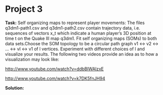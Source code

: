 Project 3
=============

**Task:**
Self organizing maps to represent player movements: The files q3dm1-path1.csv and q3dm1-path2.csv contain trajectory data,
i.e. sequences of vectors x_t which indicate a human player’s 3D position at time t on the Quake III map q3dm1.
Fit self organizing maps (SOMs) to both data sets.Choose the SOM topology to be a circular path graph v1 ↔ v2 ↔ ... ↔ vl ↔ v1
of l vertices. Experiment with different choices of l and visualize your results.
The following two videos provide an idea as to how a visualization may look like:

  http://www.youtube.com/watch?v=ddbBlWAlzxE
  
  http://www.youtube.com/watch?v=k7DK5fnJH94
  
**Solution:**
